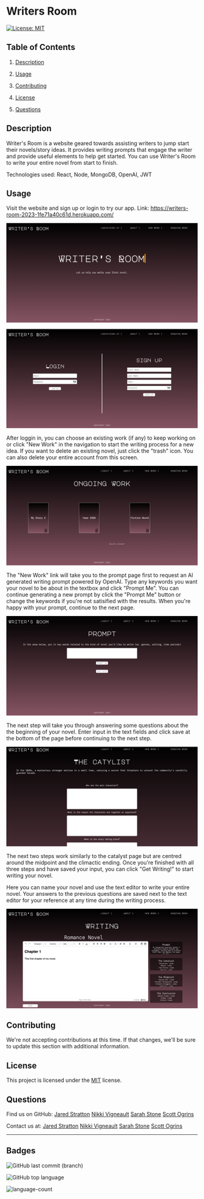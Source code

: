 # Writers Room

[![License: MIT](https://img.shields.io/badge/License-MIT-yellow.svg)](https://opensource.org/licenses/MIT)

## Table of Contents

1. [Description](#description)

2. [Usage](#usage)

3. [Contributing](#contributing)

4. [License](#license)

5. [Questions](#questions)

## Description

Writer's Room is a website geared towards assisting writers to jump start their novels/story ideas. It provides writing prompts that engage the writer and provide useful elements to help get started. You can use Writer's Room to write your entire novel from start to finish.

Technologies used: React, Node, MongoDB, OpenAI, JWT

## Usage

Visit the website and sign up or login to try our app. Link: https://writers-room-2023-1fe71a40c61d.herokuapp.com/

![Homepage](./client/src/images/writers-room-homepage.png)

![Login/Sign Up](./client/src/images/writers-room-login-page.png)

After loggin in, you can choose an existing work (if any) to keep working on or click "New Work" in the navigation to start the writing process for a new idea. If you want to delete an existing novel, just click the "trash" icon. You can also delete your entire account from this screen.

![Ongoing Work](./client/src/images/writers-room-ongoing.png)

The "New Work" link will take you to the prompt page first to request an AI generated writing prompt powered by OpenAI. Type any keywords you want your novel to be about in the textbox and click "Prompt Me". You can continue generating a new prompt by click the "Prompt Me" button or change the keywords if you're not satisified with the results. When you're happy with your prompt, continue to the next page.

![New Work](./client/src/images/writers-room-prompt.png)

The next step will take you through answering some questions about the the beginning of your novel. Enter input in the text fields and click save at the bottom of the page before continuing to the next step.

![The Catalyst](./client/src/images/writers-room-step2.png)

The next two steps work similarly to the catalyst page but are centred around the midpoint and the climactic ending. Once you're finished with all three steps and have saved your input, you can click "Get Writing!" to start writing your novel.

Here you can name your novel and use the text editor to write your entire novel. Your answers to the previous questions are saved next to the text editor for your reference at any time during the writing process.

![Writing](./client/src/images/writers-room-writing.png)

## Contributing

We're not accepting contributions at this time. If that changes, we'll be sure to update this section with additional information.

## License

This project is licensed under the [MIT](https://opensource.org/licenses/MIT) license.

## Questions

Find us on GitHub: [Jared Stratton](https://github.com/EliteHuskie)
[Nikki Vigneault](https://github.com/nikkivno)
[Sarah Stone](https://github.com/stms15)
[Scott Ogrins](https://github.com/scoges)

Contact us at: [Jared Stratton](mailto:EliteHuskie@gmail.com)
[Nikki Vigneault](mailto:nikkivigneault@gmail.com)
[Sarah Stone](mailto:stms15@mun.ca)
[Scott Ogrins](mailto:scott.ogrins@gmail.com)

---

## Badges

![GitHub last commit (branch)](https://img.shields.io/github/last-commit/nikkivno/WritersRoom-Project3/main)

![GitHub top language](https://img.shields.io/github/languages/top/nikkivno/WritersRoom-Project3)

![language-count](https://img.shields.io/github/languages/count/nikkivno/WritersRoom-Project3)
